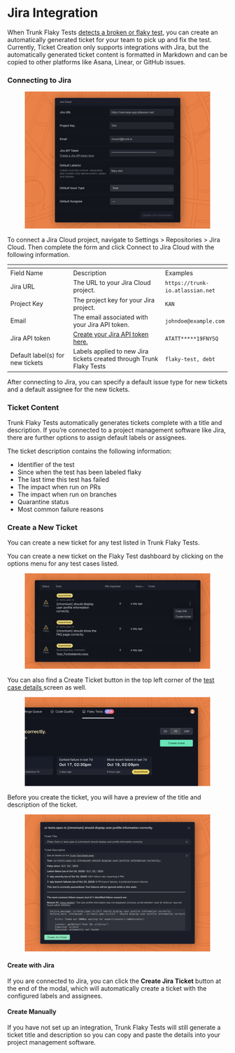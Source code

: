 # Jira Integration

When Trunk Flaky Tests [detects a broken or flaky test](detection.md), you can create an automatically generated ticket for your team to pick up and fix the test. Currently, Ticket Creation only supports integrations with Jira, but the automatically generated ticket content is formatted in Markdown and can be copied to other platforms like Asana, Linear, or GitHub issues.

### Connecting to Jira

<figure><img src="../.gitbook/assets/example-jira-form.png" alt=""><figcaption></figcaption></figure>

To connect a Jira Cloud project, navigate to Settings > Repositories > Jira Cloud. Then complete the form and click Connect to Jira Cloud with the following information.

<table data-header-hidden data-full-width="false"><thead><tr><th width="176"></th><th width="266"></th><th></th></tr></thead><tbody><tr><td>Field Name</td><td>Description</td><td>Examples</td></tr><tr><td>Jira URL</td><td>The URL to your Jira Cloud project.</td><td><code>https://trunk-io.atlassian.net</code></td></tr><tr><td>Project Key</td><td>The project key for your Jira project.</td><td><code>KAN</code></td></tr><tr><td>Email</td><td>The email associated with your Jira API token.</td><td><code>johndoe@example.com</code></td></tr><tr><td>Jira API token</td><td><a href="https://id.atlassian.com/manage-profile/security/api-tokens">Create your Jira API token here.</a></td><td><code>ATATT*****19FNY5Q</code></td></tr><tr><td>Default label(s) for new tickets</td><td>Labels applied to new Jira tickets created through Trunk Flaky Tests</td><td><code>flaky-test, debt</code></td></tr></tbody></table>

After connecting to Jira, you can specify a default issue type for new tickets and a default assignee for the new tickets.&#x20;

### Ticket Content

Trunk Flaky Tests automatically generates tickets complete with a title and description. If you’re connected to a project management software like Jira, there are further options to assign default labels or assignees.

The ticket description contains the following information:

* Identifier of the test
* Since when the test has been labeled flaky
* The last time this test has failed
* The impact when run on PRs
* The impact when run on branches
* Quarantine status
* Most common failure reasons

### Create a New Ticket&#x20;

You can create a new ticket for any test listed in Trunk Flaky Tests.&#x20;

You can create a new ticket on the Flaky Test dashboard by clicking on the options menu for any test cases listed.

<figure><img src="../.gitbook/assets/create-ticket-kebab.png" alt=""><figcaption></figcaption></figure>

You can also find a Create Ticket button in the top left corner of the [test case details ](detection.md#test-case-details)screen as well.

<figure><img src="../.gitbook/assets/create-ticket-button.png" alt=""><figcaption></figcaption></figure>

Before you create the ticket, you will have a preview of the title and description of the ticket.

<figure><img src="../.gitbook/assets/example-jira-ticket (1).png" alt=""><figcaption></figcaption></figure>

#### Create with Jira

If you are connected to Jira, you can click the **Create Jira Ticket** button at the end of the modal, which will automatically create a ticket with the configured labels and assignees.

#### Create Manually

If you have not set up an integration, Trunk Flaky Tests will still generate a ticket title and description so you can copy and paste the details into your project management software.
